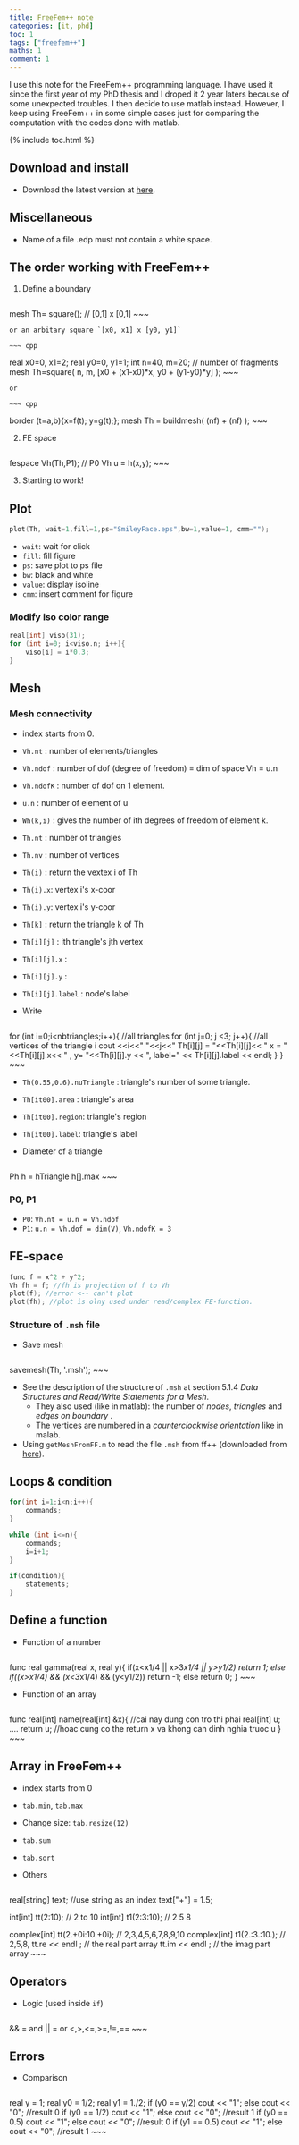 ```yaml
---
title: FreeFem++ note
categories: [it, phd]
toc: 1
tags: ["freefem++"]
maths: 1
comment: 1
---
```


I use this note for the FreeFem++ programming language. I have used it since the first year of my PhD thesis and I droped it 2 year laters because of some unexpected troubles. I then decide to use matlab instead. However, I keep using FreeFem++ in some simple cases just for comparing the computation with the codes done with matlab.

{% include toc.html %}

## Download and install

- Download the latest version at [here](http://www.freefem.org/).

## Miscellaneous

- Name of a file .edp must not contain a white space.



## The order working with FreeFem++

1. Define a boundary

    ~~~ cpp
mesh Th= square(); // [0,1] x [0,1]
    ~~~

    or an arbitary square `[x0, x1] x [y0, y1]`

    ~~~ cpp
real x0=0, x1=2;
real y0=0, y1=1;
int n=40, m=20; // number of fragments
mesh Th=square( n, m, [x0 + (x1-x0)*x, y0 + (y1-y0)*y] );
    ~~~

    or

    ~~~ cpp
border <name>(t=a,b){x=f(t); y=g(t);};
mesh Th = buildmesh( <name>(nf) + <name>(nf) );
    ~~~

2. FE space

    ~~~ cpp
fespace Vh(Th,P1); // P0 
Vh u = h(x,y);
    ~~~

3. Starting to work!


## Plot

~~~ cpp
plot(Th, wait=1,fill=1,ps="SmileyFace.eps",bw=1,value=1, cmm="");
~~~

- `wait`: wait for click
- `fill`: fill figure
- `ps`: save plot to ps file
- `bw`: black and white 
- `value`: display isoline
- `cmm`: insert comment for figure

### Modify iso color range

~~~ cpp
real[int] viso(31);
for (int i=0; i<viso.n; i++){
	viso[i] = i*0.3;
}
~~~

## Mesh

### Mesh connectivity

- index starts from 0.
- `Vh.nt` : number of elements/triangles
- `Vh.ndof` : number of dof (degree of freedom) = dim of space Vh = u.n
- `Vh.ndofK` : number of dof on 1 element.
- `u.n` : number of element of u
- `Wh(k,i)` : gives the number of ith degrees of freedom of element k.
- `Th.nt` : number of triangles
- `Th.nv` : number of vertices
- `Th(i)` : return the vextex i of Th
- `Th(i).x`: vertex i's x-coor
- `Th(i).y`: vertex i's y-coor
- `Th[k]` : return the triangle k of Th
- `Th[i][j]` 	: ith triangle's jth vertex
- `Th[i][j].x` : 
- `Th[i][j].y` : 
- `Th[i][j].label` : node's label
- Write

    ~~~ cpp
for (int i=0;i<nbtriangles;i++){ //all triangles
	for (int j=0; j <3; j++){ //all vertices of the triangle i
		cout <<i<<" "<<j<<" Th[i][j] = "<<Th[i][j]<<
		" x = "<<Th[i][j].x<< " , y= "<<Th[i][j].y << 
		", label=" << Th[i][j].label << endl;
	}
}
    ~~~

- `Th(0.55,0.6).nuTriangle` : triangle's number of some triangle.
- `Th[it00].area` : triangle's area
- `Th[it00].region`: triangle's region
- `Th[it00].label`: triangle's label
- Diameter of a triangle

    ~~~ cpp
Ph h = hTriangle
h[].max
    ~~~

### P0, P1

- `P0`: `Vh.nt = u.n = Vh.ndof`
- `P1`: `u.n = Vh.dof = dim(V)`, `Vh.ndofK = 3`

## FE-space

~~~ cpp
func f = x^2 + y^2;
Vh fh = f; //fh is projection of f to Vh
plot(f); //error <-- can't plot
plot(fh); //plot is olny used under read/complex FE-function. 
~~~

### Structure of `.msh` file

- Save mesh
    ~~~ cpp
savemesh(Th, '<name>.msh');
    ~~~
- See the description of the structure of `.msh` at section 5.1.4 *Data Structures and Read/Write Statements for a Mesh*.
    - They also used (like in matlab): the number of *nodes*, *triangles* and *edges on boundary* .
    - The vertices are numbered in a *counterclockwise orientation* like in malab. 
- Using `getMeshFromFF.m` to read the file `.msh` from ff++ (downloaded from [here](https://fr.mathworks.com/matlabcentral/fileexchange/26833-freefem-to-matlab)).


## Loops & condition

~~~ cpp
for(int i=1;i<n;i++){
	commands;
}

while (int i<=n){
	commands;
	i=i+1;
}

if(condition){
	statements;
}
~~~

## Define a function

- Function of a number
    ~~~ cpp
func real gamma(real x, real y){
	if(x<x1/4 || x>3*x1/4 || y>y1/2) 
		return 1; 
	else
		if((x>x1/4) && (x<3*x1/4) && (y<y1/2))
			return -1;
		else
			return 0;
}
    ~~~
- Function of an array

    ~~~ cpp
func real[int] name(real[int] &x){ //cai nay dung con tro thi phai 
	real[int] u;
	....
	return u; //hoac cung co the return x va khong can dinh nghia truoc u
}
    ~~~


## Array in FreeFem++

- index starts from 0
- `tab.min`, `tab.max`
- Change size: `tab.resize(12)`
- `tab.sum`
- `tab.sort`
- Others

    ~~~ cpp
real[string] text; //use string as an index
text["+"] = 1.5; 

int[int] tt(2:10); // 2 to 10
int[int] t1(2:3:10); // 2 5 8

complex[int] tt(2.+0i:10.+0i); // 2,3,4,5,6,7,8,9,10
complex[int] t1(2.:3.:10.); // 2,5,8,
tt.re << endl ; // the real part array 
tt.im << endl ; // the imag part array 
    ~~~

## Operators

- Logic (used inside `if`)

    ~~~ cpp
&& = and
|| =  or
<,>,<=,>=,!=,==
    ~~~

## Errors

- Comparison

    ~~~ cpp
real y = 1;
real y0 = 1/2;
real y1 = 1./2;
if (y0 == y/2) cout << "1"; else cout << "0"; //result 0
if (y0 == 1/2) cout << "1"; else cout << "0"; //result 1
if (y0 == 0.5) cout << "1"; else cout << "0"; //result 0
if (y1 == 0.5) cout << "1"; else cout << "0"; //result 1
    ~~~



